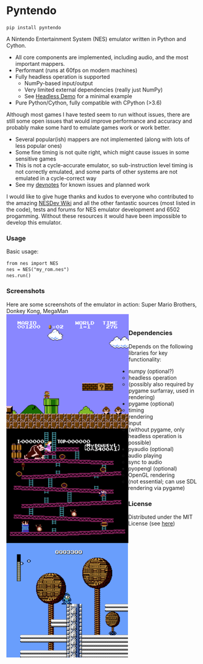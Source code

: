 # Pyntendo

    pip install pyntendo

A Nintendo Entertainment System (NES) emulator written in Python and Cython.
* All core components are implemented, including audio, and the most important mappers.
* Performant (runs at 60fps on modern machines)
* Fully headless operation is supported
  * NumPy-based input/output
  * Very limited external dependencies (really just NumPy)
  * See [Headless Demo](Headless%20Demo.ipynb) for a minimal example
* Pure Python/Cython, fully compatible with CPython (>3.6)

Although most games I have tested seem to run without issues, there are still some open issues that would improve
performance and accuracy and probably make some hard to emulate games work or work better.
* Several popular(ish) mappers are not implemented (along with lots of less popular ones)
* Some fine timing is not quite right, which might cause issues in some sensitive games
* This is not a cycle-accurate emulator, so sub-instruction level timing is not correctly emulated, and some parts of
  other systems are not emulated in a cycle-correct way
* See my [devnotes](devnotes.md) for known issues and planned work

I would like to give huge thanks and kudos to everyone who contributed to the amazing [NESDev Wiki](wiki.nesdev.com)
and all the other fantastic sources (most listed in the code), tests and forums for NES emulator development and 6502
progamming.  Without these resources it would have been impossible to develop this emulator.

### Usage

Basic usage:

    from nes import NES
    nes = NES("my_rom.nes")
    nes.run()

### Screenshots

Here are some screenshots of the emulator in action: Super Mario Brothers, Donkey Kong, MegaMan<br/>
<img src="/img/mario.png" align="left" height="300">
<img src="/img/donkeykong.png" align="left" height="300">
<img src="/img/megaman.png" align="left" height="300">
<br/>

### Dependencies

Depends on the following libraries for key functionality:
* numpy (optional?)
  * headless operation
  * (possibly also required by pygame surfarray, used in rendering)
* pygame (optional)
  * timing
  * rendering
  * input
  * (without pygame, only headless operation is possible)
* pyaudio (optional)
  * audio playing
  * sync to audio
* pyopengl (optional)
  * OpenGL rendering
  * (not essential; can use SDL rendering via pygame)

### License

Distributed under the MIT License (see [here](LICENSE))